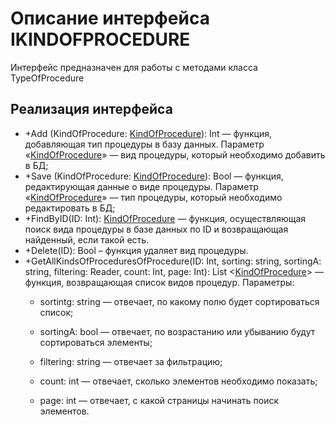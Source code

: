 # Описание интерфейса IKINDOFPROCEDURE
Интерфейс предназначен для работы с методами класса TypeOfProcedure

## Реализация интерфейса
* +Add (KindOfProcedure: [KindOfProcedure](https://github.com/gogganesko/Orho/blob/master/docs/KindOfProcedure.md "объект класса KindOfProcedure")): Int — функция, добавляющая тип процедуры в базу данных. Параметр «[KindOfProcedure](https://github.com/gogganesko/Orho/blob/master/docs/KindOfProcedure.md "объект класса KindOfProcedure")» — вид процедуры, 
который необходимо добавить в БД;
* +Save (KindOfProcedure: [KindOfProcedure](https://github.com/gogganesko/Orho/blob/master/docs/KindOfProcedure.md "объект класса KindOfProcedure")): Bool — функция, редактирующая данные о виде процедуры. Параметр «[KindOfProcedure](https://github.com/gogganesko/Orho/blob/master/docs/KindOfProcedure.md "объект класса KindOfProcedure")» — 
тип процедуры, который необходимо редактировать в БД;
* +FindByID(ID: Int): [KindOfProcedure](https://github.com/gogganesko/Orho/blob/master/docs/KindOfProcedure.md "объект класса KindOfProcedure")  — функция, осуществляющая поиск вида процедуры в базе данных по ID и возвращающая найденный, если такой есть. 
* +Delete(ID): Bool – функция удаляет вид процедуры.
* +GetAllKindsOfProceduresOfProcedure(ID: Int, sorting: string, sortingA: string, filtering: Reader, count: Int, page: Int): List <[KindOfProcedure](https://github.com/gogganesko/Orho/blob/master/docs/KindOfProcedure.md "объект класса KindOfProcedure")> — функция, возвращающая список видов процедур. 
Параметры: 
	* sortintg: string — отвечает, по какому полю будет сортироваться список;
  
	* sortingA: bool — отвечает, по возрастанию или убыванию будут сортироваться элементы;
  
	* filtering: string — отвечает за фильтрацию;
  
	* count: int — отвечает, сколько элементов необходимо показать;
  
	* page: int — отвечает, с какой страницы начинать поиск элементов.
